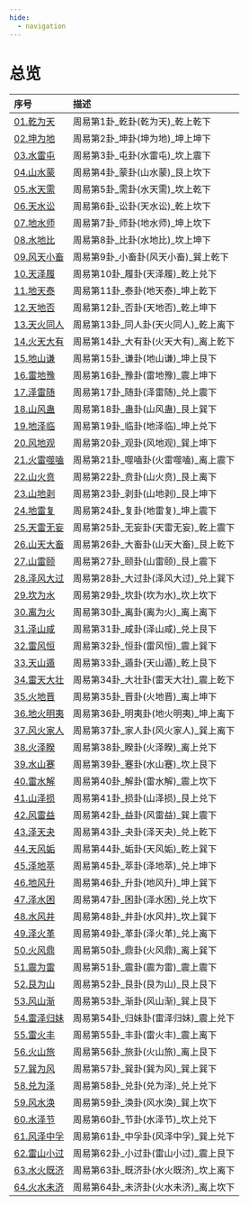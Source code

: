 ```yaml
---
hide:
  - navigation
---
```

# 总览

| 序号                  | 描述                    |
|:--------------------|:----------------------|
| [01.乾为天](01.乾为天/)   | 周易第1卦_乾卦(乾为天)_乾上乾下    |
| [02.坤为地](02.坤为地/)   | 周易第2卦_坤卦(坤为地)_坤上坤下    |
| [03.水雷屯](03.水雷屯/)   | 周易第3卦_屯卦(水雷屯)_坎上震下    |
| [04.山水蒙](04.山水蒙/)   | 周易第4卦_蒙卦(山水蒙)_艮上坎下    |
| [05.水天需](05.水天需/)   | 周易第5卦_需卦(水天需)_坎上乾下    |
| [06.天水讼](06.天水讼/)   | 周易第6卦_讼卦(天水讼)_乾上坎下    |
| [07.地水师](07.地水师/)   | 周易第7卦_师卦(地水师)_坤上坎下    |
| [08.水地比](08.水地比/)   | 周易第8卦_比卦(水地比)_坎上坤下    |
| [09.风天小畜](09.风天小畜/) | 周易第9卦_小畜卦(风天小畜)_巽上乾下  |
| [10.天泽履](10.天泽履/)   | 周易第10卦_履卦(天泽履)_乾上兑下   |
| [11.地天泰](11.地天泰/)   | 周易第11卦_泰卦(地天泰)_坤上乾下   |
| [12.天地否](12.天地否/)   | 周易第12卦_否卦(天地否)_乾上坤下   |
| [13.天火同人](13.天火同人/) | 周易第13卦_同人卦(天火同人)_乾上离下 |
| [14.火天大有](14.火天大有/) | 周易第14卦_大有卦(火天大有)_离上乾下 |
| [15.地山谦](15.地山谦/)   | 周易第15卦_谦卦(地山谦)_坤上艮下   |
| [16.雷地豫](16.雷地豫/)   | 周易第16卦_豫卦(雷地豫)_震上坤下   |
| [17.泽雷随](17.泽雷随/)   | 周易第17卦_随卦(泽雷随)_兑上震下   |
| [18.山风蛊](18.山风蛊/)   | 周易第18卦_蛊卦(山风蛊)_艮上巽下   |
| [19.地泽临](19.地泽临/)   | 周易第19卦_临卦(地泽临)_坤上兑下   |
| [20.风地观](20.风地观/)   | 周易第20卦_观卦(风地观)_巽上坤下   |
| [21.火雷噬嗑](21.火雷噬嗑/) | 周易第21卦_噬嗑卦(火雷噬嗑)_离上震下 |
| [22.山火贲](22.山火贲/)   | 周易第22卦_贲卦(山火贲)_艮上离下   |
| [23.山地剥](23.山地剥/)   | 周易第23卦_剥卦(山地剥)_艮上坤下   |
| [24.地雷复](24.地雷复/)   | 周易第24卦_复卦(地雷复)_坤上震下   |
| [25.天雷无妄](25.天雷无妄/) | 周易第25卦_无妄卦(天雷无妄)_乾上震下 |
| [26.山天大畜](26.山天大畜/) | 周易第26卦_大畜卦(山天大畜)_艮上乾下 |
| [27.山雷颐](27.山雷颐/)   | 周易第27卦_颐卦(山雷颐)_艮上震下   |
| [28.泽风大过](28.泽风大过/) | 周易第28卦_大过卦(泽风大过)_兑上巽下 |
| [29.坎为水](29.坎为水/)   | 周易第29卦_坎卦(坎为水)_坎上坎下   |
| [30.离为火](30.离为火/)   | 周易第30卦_离卦(离为火)_离上离下   |
| [31.泽山咸](31.泽山咸/)   | 周易第31卦_咸卦(泽山咸)_兑上艮下   |
| [32.雷风恒](32.雷风恒/)   | 周易第32卦_恒卦(雷风恒)_震上巽下   |
| [33.天山遁](33.天山遁/)   | 周易第33卦_遁卦(天山遁)_乾上艮下   |
| [34.雷天大壮](34.雷天大壮/) | 周易第34卦_大壮卦(雷天大壮)_震上乾下 |
| [35.火地晋](35.火地晋/)   | 周易第35卦_晋卦(火地晋)_离上坤下   |
| [36.地火明夷](36.地火明夷/) | 周易第36卦_明夷卦(地火明夷)_坤上离下 |
| [37.风火家人](37.风火家人/) | 周易第37卦_家人卦(风火家人)_巽上离下 |
| [38.火泽睽](38.火泽睽/)   | 周易第38卦_睽卦(火泽睽)_离上兑下   |
| [39.水山蹇](39.水山蹇/)   | 周易第39卦_蹇卦(水山蹇)_坎上艮下   |
| [40.雷水解](40.雷水解/)   | 周易第40卦_解卦(雷水解)_震上坎下   |
| [41.山泽损](41.山泽损/)   | 周易第41卦_损卦(山泽损)_艮上兑下   |
| [42.风雷益](42.风雷益/)   | 周易第42卦_益卦(风雷益)_巽上震下   |
| [43.泽天夬](43.泽天夬/)   | 周易第43卦_夬卦(泽天夬)_兑上乾下   |
| [44.天风姤](44.天风姤/)   | 周易第44卦_姤卦(天风姤)_乾上巽下   |
| [45.泽地萃](45.泽地萃/)   | 周易第45卦_萃卦(泽地萃)_兑上坤下   |
| [46.地风升](46.地风升/)   | 周易第46卦_升卦(地风升)_坤上巽下   |
| [47.泽水困](47.泽水困/)   | 周易第47卦_困卦(泽水困)_兑上坎下   |
| [48.水风井](48.水风井/)   | 周易第48卦_井卦(水风井)_坎上巽下   |
| [49.泽火革](49.泽火革/)   | 周易第49卦_革卦(泽火革)_兑上离下   |
| [50.火风鼎](50.火风鼎/)   | 周易第50卦_鼎卦(火风鼎)_离上巽下   |
| [51.震为雷](51.震为雷/)   | 周易第51卦_震卦(震为雷)_震上震下   |
| [52.艮为山](52.艮为山/)   | 周易第52卦_艮卦(艮为山)_艮上艮下   |
| [53.风山渐](53.风山渐/)   | 周易第53卦_渐卦(风山渐)_巽上艮下   |
| [54.雷泽归妹](54.雷泽归妹/) | 周易第54卦_归妹卦(雷泽归妹)_震上兑下 |
| [55.雷火丰](55.雷火丰/)   | 周易第55卦_丰卦(雷火丰)_震上离下   |
| [56.火山旅](56.火山旅/)   | 周易第56卦_旅卦(火山旅)_离上艮下   |
| [57.巽为风](57.巽为风/)   | 周易第57卦_巽卦(巽为风)_巽上巽下   |
| [58.兑为泽](58.兑为泽/)   | 周易第58卦_兑卦(兑为泽)_兑上兑下   |
| [59.风水涣](59.风水涣/)   | 周易第59卦_涣卦(风水涣)_巽上坎下   |
| [60.水泽节](60.水泽节/)   | 周易第60卦_节卦(水泽节)_坎上兑下   |
| [61.风泽中孚](61.风泽中孚/) | 周易第61卦_中孚卦(风泽中孚)_巽上兑下 |
| [62.雷山小过](62.雷山小过/) | 周易第62卦_小过卦(雷山小过)_震上艮下 |
| [63.水火既济](63.水火既济/) | 周易第63卦_既济卦(水火既济)_坎上离下 |
| [64.火水未济](64.火水未济/) | 周易第64卦_未济卦(火水未济)_离上坎下 |

